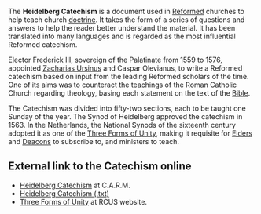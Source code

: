 The **Heidelberg Catechism** is a document used in
[Reformed](Reformed "Reformed") churches to help teach church
[doctrine](Doctrine "Doctrine"). It takes the form of a series of
questions and answers to help the reader better understand the
material. It has been translated into many languages and is
regarded as the most influential Reformed catechism.

Elector Frederick III, sovereign of the Palatinate from 1559 to
1576, appointed
[Zacharias Ursinus](Zacharias_Ursinus "Zacharias Ursinus") and
Caspar Olevianus, to write a Reformed catechism based on input from
the leading Reformed scholars of the time. One of its aims was to
counteract the teachings of the Roman Catholic Church regarding
theology, basing each statement on the text of the
[Bible](Bible "Bible").

The Catechism was divided into fifty-two sections, each to be
taught one Sunday of the year. The Synod of Heidelberg approved the
catechism in 1563. In the Netherlands, the National Synods of the
sixteenth century adopted it as one of the
[Three Forms of Unity](Three_Forms_of_Unity "Three Forms of Unity"),
making it requisite for [Elders](Elder "Elder") and
[Deacons](Deacon "Deacon") to subscribe to, and ministers to
teach.

## External link to the Catechism online

-   [Heidelberg Catechism](http://www.carm.org/creeds/heidelberg.htm)
    at C.A.R.M.
-   [Heidelberg Catechism (.txt)](http://www.ccel.org/creeds/heidelberg-cat-ext.txt)
-   [Three Forms of Unity](http://www.rcus.org/index.php/doctrine/standards/172-three-forms)
    at RCUS website.



